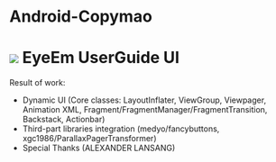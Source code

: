 Android-Copymao
===============
![](http://media1.giphy.com/media/lBD50rKnTBvxu/200.gif)
EyeEm UserGuide UI
====
Result of work:
* Dynamic UI (Core classes: LayoutInflater, ViewGroup, Viewpager, Animation XML, Fragment/FragmentManager/FragmentTransition, Backstack, Actionbar)
* Third-part libraries integration (medyo/fancybuttons, xgc1986/ParallaxPagerTransformer)
* Special Thanks (ALEXANDER LANSANG)
